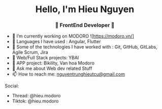 
<h1 align="center"> Hello, I'm Hieu Nguyen</h1>
<h3 align="center">🚀 FrontEnd Developer 🚀</h3>

- 🔭 I’m currently working on MODORO ![https://modoro.vn/]
- 🌱 Languages I have used : Angular, Flutter
- 👯 Some of the technologies I have worked with : Git, GitHub, GitLabs, Agile Scrum, Jira
- 💼 Web/Full Stack projects: YBAI 
- 💼 APP project: Bikility, Van hoa Modoro
- 💬 Ask me about Web dev related Stuff
- 📫 How to reach me: nguyentrunghieutcu@gmail.com

Social: 
- Thread: @hieu.modoro
- Tiktok: @hieu.modoro
